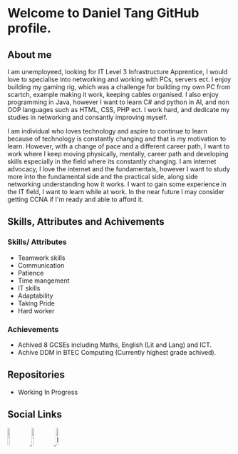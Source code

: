 # Welcome to  Daniel Tang GitHub profile.

## About me

I am unemployeed, looking for IT Level 3 Infrastructure Apprentice, I would love to specialise into networking and working with PCs, servers ect. I enjoy building my gaming rig, which was a challenge for building my own PC from scartch, example making it work, keeping cables organised. I also enjoy programming in Java, however I want to learn C# and python in AI, and non OOP languages such as HTML, CSS, PHP ect.
I work hard, and dedicate my studies in networking and consantly improving myself.

I am individual who loves technology and aspire to continue to learn because of technology is constantly changing and that is my motivation to learn. However, with a change of pace and a different career path, I want to work where I keep moving physically, mentally, career path and developing skills especially in the field where its constantly changing.
I am internet advocacy, I love the internet and the fundamentals, however I want to study more into the fundamental side and the practical side, along side networking understanding how it works. I want to gain some experience in the IT field, I want to learn while at work. In the near future I may consider getting CCNA if I'm ready and able to afford it.

## Skills, Attributes and Achivements
### __Skills/ Attributes__
* Teamwork skills
* Communication
* Patience
* Time mangement
* IT skills
* Adaptability
* Taking Pride
* Hard worker

### Achievements
* Achived 8 GCSEs including Maths, English (Lit and Lang) and ICT.
* Achive DDM in BTEC Computing (Currently highest grade achived).

## Repositories
* Working In Progress

## Social Links

<a href="https://www.twitch.tv/ramposa">
  <img src="https://upload.wikimedia.org/wikipedia/commons/2/26/Twitch_logo.svg" alt="Twitch.tv/Ramposa" width="10%">
</a> 

<a href="https://www.youtube.com/channel/UC_UyoHjGERkept-r2Jdxwwg?view_as=subscriber">
  <img src="https://upload.wikimedia.org/wikipedia/commons/e/e1/Logo_of_YouTube_%282015-2017%29.svg" alt="YouTube" width="10%">
</a>

<a href="https://www.linkedin.com/in/danieltangeuw/">
  <img src="https://nepa.com/blog/linkedin-logo/" alt="LinkedIn" width="10%">
</a>
